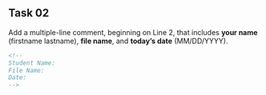 ## Task 02
Add a multiple-line comment, beginning on Line 2, that includes **your name** (firstname lastname), **file name**, and **today’s date** (MM/DD/YYYY). 
```html
<!--
Student Name:
File Name:
Date:
--> 
```